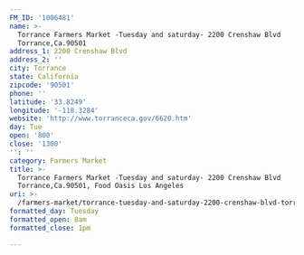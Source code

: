 ```yaml
---
FM_ID: '1006481'
name: >-
  Torrance Farmers Market -Tuesday and saturday- 2200 Crenshaw Blvd
  Torrance,Ca.90501
address_1: 2200 Crenshaw Blvd
address_2: ''
city: Torrance
state: California
zipcode: '90501'
phone: ''
latitude: '33.8249'
longitude: '-118.3284'
website: 'http://www.torranceca.gov/6620.htm'
day: Tue
open: '800'
close: '1300'
'': ''
category: Farmers Market
title: >-
  Torrance Farmers Market -Tuesday and saturday- 2200 Crenshaw Blvd
  Torrance,Ca.90501, Food Oasis Los Angeles
uri: >-
  /farmers-market/torrance-tuesday-and-saturday-2200-crenshaw-blvd-torrance-ca-90501/
formatted_day: Tuesday
formatted_open: 8am
formatted_close: 1pm

---
```


